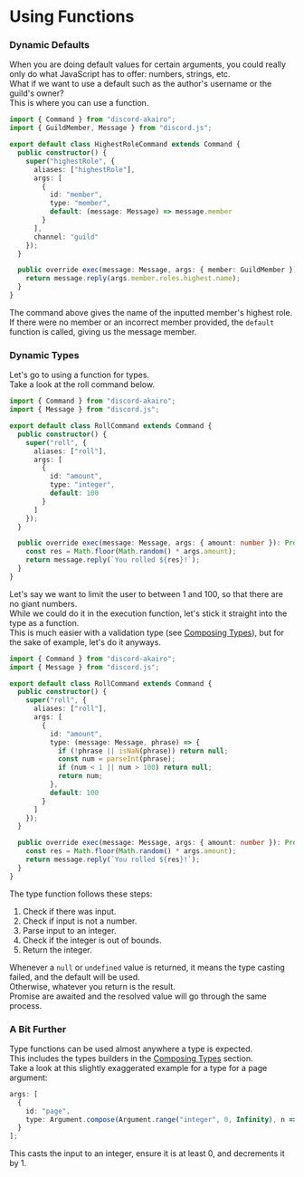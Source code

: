 <!-- markdownlint-disable MD001 -->

# Using Functions

### Dynamic Defaults

When you are doing default values for certain arguments, you could really only do what JavaScript has to offer: numbers, strings, etc.  
What if we want to use a default such as the author's username or the guild's owner?  
This is where you can use a function.

```ts
import { Command } from "discord-akairo";
import { GuildMember, Message } from "discord.js";

export default class HighestRoleCommand extends Command {
  public constructor() {
    super("highestRole", {
      aliases: ["highestRole"],
      args: [
        {
          id: "member",
          type: "member",
          default: (message: Message) => message.member
        }
      ],
      channel: "guild"
    });
  }

  public override exec(message: Message, args: { member: GuildMember }): Promise<Message> {
    return message.reply(args.member.roles.highest.name);
  }
}
```

The command above gives the name of the inputted member's highest role.  
If there were no member or an incorrect member provided, the `default` function is called, giving us the message member.

### Dynamic Types

Let's go to using a function for types.  
Take a look at the roll command below.

```ts
import { Command } from "discord-akairo";
import { Message } from "discord.js";

export default class RollCommand extends Command {
  public constructor() {
    super("roll", {
      aliases: ["roll"],
      args: [
        {
          id: "amount",
          type: "integer",
          default: 100
        }
      ]
    });
  }

  public override exec(message: Message, args: { amount: number }): Promise<Message> {
    const res = Math.floor(Math.random() * args.amount);
    return message.reply(`You rolled ${res}!`);
  }
}
```

Let's say we want to limit the user to between 1 and 100, so that there are no giant numbers.  
While we could do it in the execution function, let's stick it straight into the type as a function.  
This is much easier with a validation type (see [Composing Types](./compose.md)), but for the sake of example, let's do it anyways.

```ts
import { Command } from "discord-akairo";
import { Message } from "discord.js";

export default class RollCommand extends Command {
  public constructor() {
    super("roll", {
      aliases: ["roll"],
      args: [
        {
          id: "amount",
          type: (message: Message, phrase) => {
            if (!phrase || isNaN(phrase)) return null;
            const num = parseInt(phrase);
            if (num < 1 || num > 100) return null;
            return num;
          },
          default: 100
        }
      ]
    });
  }

  public override exec(message: Message, args: { amount: number }): Promise<Message> {
    const res = Math.floor(Math.random() * args.amount);
    return message.reply(`You rolled ${res}!`);
  }
}
```

The type function follows these steps:

1. Check if there was input.
2. Check if input is not a number.
3. Parse input to an integer.
4. Check if the integer is out of bounds.
5. Return the integer.

Whenever a `null` or `undefined` value is returned, it means the type casting failed, and the default will be used.  
Otherwise, whatever you return is the result.  
Promise are awaited and the resolved value will go through the same process.

### A Bit Further

Type functions can be used almost anywhere a type is expected.  
This includes the types builders in the [Composing Types](./compose.md) section.  
Take a look at this slightly exaggerated example for a type for a page argument:

```ts
args: [
  {
    id: "page",
    type: Argument.compose(Argument.range("integer", 0, Infinity), n => n - 1)
  }
];
```

This casts the input to an integer, ensure it is at least 0, and decrements it by 1.

